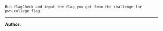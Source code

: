

```Run flagCheck and input the flag you get from the challenge for pwn.college flag```

---
**Author:** 
